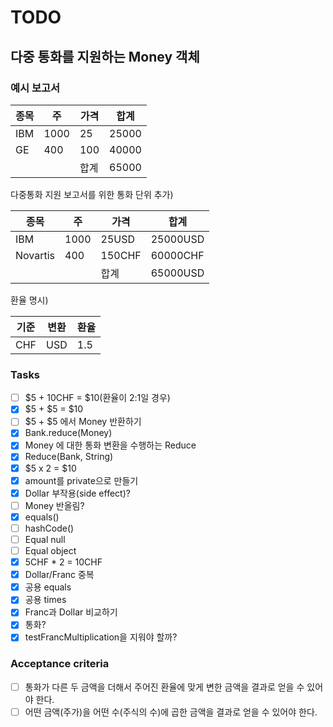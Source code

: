 # TODO

## 다중 통화를 지원하는 Money 객체

### 예시 보고서

|종목|주|가격|합계|
|------|---|---|---|
|IBM|1000|25|25000|
|GE|400|100|40000|
| | |합계|65000|

다중통화 지원 보고서를 위한 통화 단위 추가)

|종목|주|가격|합계|
|------|---|---|---|
|IBM|1000|25USD|25000USD|
|Novartis|400|150CHF|60000CHF|
| | |합계|65000USD|

환율 명시)

|기준|변환|환율|
|------|---|---|
|CHF|USD|1.5|

### Tasks
- [ ] $5 + 10CHF = $10(환율이 2:1일 경우)
- [x] $5 + $5 = $10
- [ ] $5 + $5 에서 Money 반환하기
- [x] Bank.reduce(Money)
- [x] Money 에 대한 통화 변환을 수행하는 Reduce
- [x] Reduce(Bank, String)
- [x] $5 x 2 = $10
- [x] amount를 private으로 만들기
- [x] Dollar 부작용(side effect)?
- [ ] Money 반올림?
- [x] equals()
- [ ] hashCode()
- [ ] Equal null
- [ ] Equal object
- [x] 5CHF * 2 = 10CHF
- [x] Dollar/Franc 중복
- [x] 공용 equals
- [x] 공용 times
- [x] Franc과 Dollar 비교하기
- [x] 통화?
- [x] testFrancMultiplication을 지워야 할까?

### Acceptance criteria
- [ ] 통화가 다른 두 금액을 더해서 주어진 환율에 맞게 변한 금액을 결과로 얻을 수 있어야 한다.
- [ ] 어떤 금액(주가)을 어떤 수(주식의 수)에 곱한 금액을 결과로 얻을 수 있어야 한다.